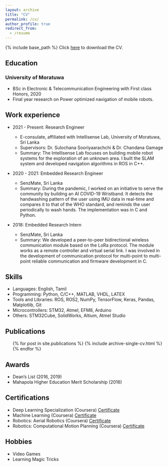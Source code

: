 ```yaml
---
layout: archive
title: "CV"
permalink: /cv/
author_profile: true
redirect_from:
  - /resume
---
```


{% include base_path %}
Click [here](../files/Senthurbavan_CV.pdf) to download the CV.

## Education
### University of Moratuwa
* BSc in Electronic & Telecommunication Engineering with First class Honors, 2020 
* Final year research on Power optimized navigation of mobile robots.

## Work experience
* 2021 - Present: Research Engineer
  * E-consulate, affiliated with Intellisense Lab, University of Moratuwa, Sri Lanka
  * Supervisors: Dr. Sulochana Sooriyaarachchi & Dr. Chandana Gamage
  * Summary: The Intellisense Lab focuses on building mobile robot systems for the exploration of an unknown area. I built the SLAM system and developed navigation algorithms in ROS in C++. 

* 2020 - 2021: Embedded Research Engineer
  * SenzMate, Sri Lanka
  * Summary: During the pandemic, I worked on an initiative to serve the community by building an AI COVID-19 Wristband. It detects the handwashing pattern of the user using IMU data in real-time and compares it to that of the WHO standard, and reminds the user periodically to wash hands. The implementation was in C and Python.

* 2018: Embedded Research Intern
  * SenzMate, Sri Lanka
  * Summary: We developed a peer-to-peer bidirectional wireless communication module based on the LoRa protocol. The module works as a remote controller and virtual serial link. I was involved in the development of communication protocol for multi-point to multi-point reliable communication and firmware development in C.
  
## Skills
* Languages: English, Tamil
* Programming: Python, C/C++, MATLAB, VHDL, LATEX 
* Tools and Libraries: ROS, ROS2, NumPy, TensorFlow, Keras, Pandas, Matplotlib, Git
* Microcontrollers: STM32, Atmel, EFM8, Arduino 
* Others: STM32Cube, SolidWorks, Altium, Atmel Studio

## Publications
  <ul>{% for post in site.publications %}
    {% include archive-single-cv.html %}
  {% endfor %}</ul>
  
## Awards
* Dean’s List (2016, 2019)
* Mahapola Higher Education Merit Scholarship (2016)

## Certifications
* Deep Learning Specialization (Coursera) [Certificate](https://www.coursera.org/account/accomplishments/specialization/certificate/BV5TZZPX3PQB)
* Machine Learning (Coursera) [Certificate](https://www.coursera.org/account/accomplishments/certificate/PCG2HB9YATXV)
* Robotics: Aerial Robotics (Coursera) [Certificate](https://www.coursera.org/account/accomplishments/certificate/YZBUVJRX5DVX)
* Robotics: Computational Motion Planning (Coursera) [Certificate](https://www.coursera.org/account/accomplishments/certificate/94DANTPBY5DS)

## Hobbies
* Video Games
* Learning Magic Tricks
